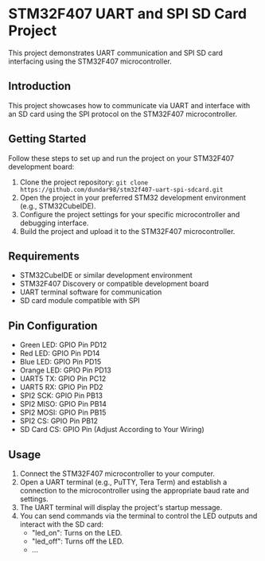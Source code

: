 # STM32F407 UART and SPI SD Card Project

This project demonstrates UART communication and SPI SD card interfacing using the STM32F407 microcontroller.

## Introduction

This project showcases how to communicate via UART and interface with an SD card using the SPI protocol on the STM32F407 microcontroller.

## Getting Started

Follow these steps to set up and run the project on your STM32F407 development board:

1. Clone the project repository: `git clone https://github.com/dundar98/stm32f407-uart-spi-sdcard.git`
2. Open the project in your preferred STM32 development environment (e.g., STM32CubeIDE).
3. Configure the project settings for your specific microcontroller and debugging interface.
4. Build the project and upload it to the STM32F407 microcontroller.

## Requirements

- STM32CubeIDE or similar development environment
- STM32F407 Discovery or compatible development board
- UART terminal software for communication
- SD card module compatible with SPI

## Pin Configuration

- Green LED: GPIO Pin PD12
- Red LED: GPIO Pin PD14
- Blue LED: GPIO Pin PD15
- Orange LED: GPIO Pin PD13
- UART5 TX: GPIO Pin PC12
- UART5 RX: GPIO Pin PD2
- SPI2 SCK: GPIO Pin PB13
- SPI2 MISO: GPIO Pin PB14
- SPI2 MOSI: GPIO Pin PB15
- SPI2 CS: GPIO Pin PB12
- SD Card CS: GPIO Pin (Adjust According to Your Wiring)

## Usage

1. Connect the STM32F407 microcontroller to your computer.
2. Open a UART terminal (e.g., PuTTY, Tera Term) and establish a connection to the microcontroller using the appropriate baud rate and settings.
3. The UART terminal will display the project's startup message.
4. You can send commands via the terminal to control the LED outputs and interact with the SD card:
   - "led_on": Turns on the LED.
   - "led_off": Turns off the LED.
   - ...

